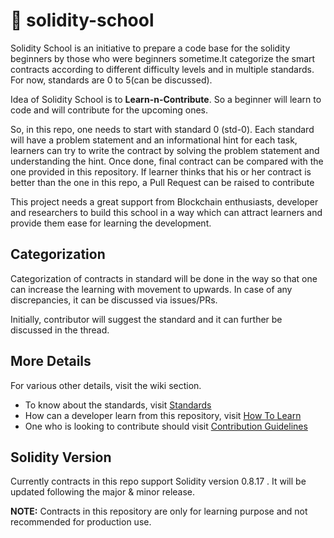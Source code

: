 # :school_satchel: solidity-school
Solidity School is an initiative to prepare a code base for the solidity beginners by those who were beginners sometime.It categorize the smart contracts according to different difficulty levels and in multiple standards. For now, standards are 0 to 5(can be discussed). 

Idea of Solidity School is to **Learn-n-Contribute**. So a beginner will learn to code and will contribute for the upcoming ones. 

So, in this repo, one needs to start with standard 0 (std-0). Each standard will have a problem statement and an informational hint for each task, learners can try to write the contract by solving the problem statement and understanding the hint. Once done, final contract can be compared with the one provided in this repository. If learner thinks that his or her contract is better than the one in this repo, a Pull Request can be raised to contribute

This project needs a great support from Blockchain enthusiasts, developer and researchers to build this school in a way which can attract learners and provide them ease for learning the development.

## Categorization
Categorization of contracts in standard will be done in the way so that one can increase the learning with movement to upwards. In case of any discrepancies, it can be discussed via issues/PRs. 

Initially, contributor will suggest the standard and it can further be discussed in the thread.

## More Details
For various other details, visit the wiki section.

* To know about the standards, visit [Standards](https://github.com/Aniket-Engg/solidity-school/wiki/Standards)
* How can a developer learn from this repository, visit [How To Learn](https://github.com/Aniket-Engg/solidity-school/wiki/How-to-learn)
* One who is looking to contribute should visit [Contribution Guidelines](https://github.com/Aniket-Engg/solidity-school/wiki/Contribution-Guidelines)

## Solidity Version
Currently contracts in this repo support Solidity version 0.8.17 . It will be updated following the major & minor release.

**NOTE:** Contracts in this repository are only for learning purpose and not recommended for production use.
